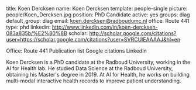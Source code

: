 title: Koen Dercksen
name: Koen Dercksen
template: people-single
picture: people/Koen_Dercksen.jpg
position: PhD Candidate
active: yes
groups: diag
default_group: diag
email: koen.dercksen@radboudumc.nl
office: Route 441
type: phd
linkedin: http://www.linkedin.com/in/koen-dercksen-083a835b/%E2%80%8B
scholar: http://scholar.google.com/citations?user=https://scholar.google.com/citations?user=SVRCUlEAAAAJ&hl=en


Office: Route 441
Publication list
Google citations
LinkedIn

Koen Dercksen is a PhD candidate at the Radboud University, working in the AI for Health lab. He studied Data Science at the Radboud University, obtaining his Master's degree in 2019. At AI for Health, he works on building multi-modal interactive health records to improve patient understanding. 
